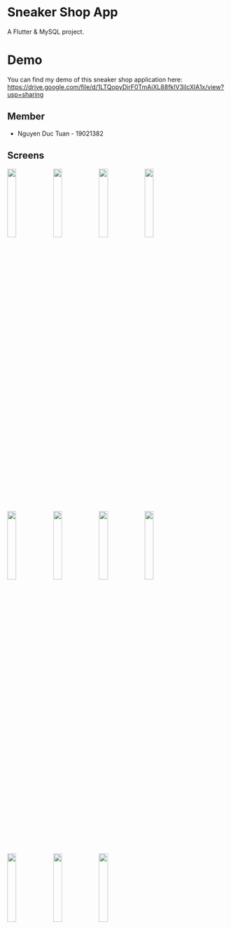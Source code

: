 # Sneaker Shop App

A Flutter & MySQL project.

# Demo

You can find my demo of this sneaker shop application here: https://drive.google.com/file/d/1LTQopyDirF0TmAiXL88fkIV3ilcXlA1x/view?usp=sharing

## Member

* Nguyen Duc Tuan - 19021382

## Screens
<!-- ![Screenshot_1669794466](https://user-images.githubusercontent.com/64391055/204737963-144f4522-e674-4862-9bb5-5b26f610ec00.png)
![Screenshot_1669794489](https://user-images.githubusercontent.com/64391055/204737986-720718f9-f38f-49da-bf7f-da689ddbad26.png)
![Screenshot_1669794504](https://user-images.githubusercontent.com/64391055/204737998-c9e2ed6f-ce5c-4d29-828d-29253206ded4.png)
![Screenshot_1669794534](https://user-images.githubusercontent.com/64391055/204738024-159717b4-5e38-4b7d-a9a6-0d55eaf2f9e0.png)
![Screenshot_1669794543](https://user-images.githubusercontent.com/64391055/204738028-551d798b-defa-4f56-83ef-457fa4c81c21.png)
![Screenshot_1669794564](https://user-images.githubusercontent.com/64391055/204738035-8a191250-f358-40af-b235-bd1ce1141c53.png)
![Screenshot_1669794571](https://user-images.githubusercontent.com/64391055/204738045-c988934a-f298-4421-8d31-1a7a139ae589.png)
![Screenshot_1669794581](https://user-images.githubusercontent.com/64391055/204738052-22af00fe-657f-4cd5-863b-968a777d04f6.png)
![Screenshot_1669794585](https://user-images.githubusercontent.com/64391055/204738059-2fbf3f57-8724-41d6-8db2-74b2845a39e7.png)
![Screenshot_1669794594](https://user-images.githubusercontent.com/64391055/204738062-8720f266-c9ee-4ac2-9465-dff6c1520f2a.png)
![Screenshot_1669794603](https://user-images.githubusercontent.com/64391055/204738068-eee5b0f6-2fe5-4f1f-ac93-ae77873b9d92.png) -->

<img src="https://user-images.githubusercontent.com/64391055/204737986-720718f9-f38f-49da-bf7f-da689ddbad26.png" width="20%"></img> 
<img src="https://user-images.githubusercontent.com/64391055/204737998-c9e2ed6f-ce5c-4d29-828d-29253206ded4.png" width="20%"></img> 
<img src="https://user-images.githubusercontent.com/64391055/204738024-159717b4-5e38-4b7d-a9a6-0d55eaf2f9e0.png" width="20%"></img>
<img src="https://user-images.githubusercontent.com/64391055/204738028-551d798b-defa-4f56-83ef-457fa4c81c21.png" width="20%"></img>
<img src="https://user-images.githubusercontent.com/64391055/204738028-551d798b-defa-4f56-83ef-457fa4c81c21.png" width="20%"></img>
<img src="https://user-images.githubusercontent.com/64391055/204738035-8a191250-f358-40af-b235-bd1ce1141c53.png" width="20%"></img>
<img src="https://user-images.githubusercontent.com/64391055/204738045-c988934a-f298-4421-8d31-1a7a139ae589.png" width="20%"></img>
<img src="https://user-images.githubusercontent.com/64391055/204738052-22af00fe-657f-4cd5-863b-968a777d04f6.png" width="20%"></img>
<img src="https://user-images.githubusercontent.com/64391055/204738059-2fbf3f57-8724-41d6-8db2-74b2845a39e7.png" width="20%"></img>
<img src="hhttps://user-images.githubusercontent.com/64391055/204738062-8720f266-c9ee-4ac2-9465-dff6c1520f2a.png" width="20%"></img>
<img src="https://user-images.githubusercontent.com/64391055/204738068-eee5b0f6-2fe5-4f1f-ac93-ae77873b9d92.png" width="20%"></img>
